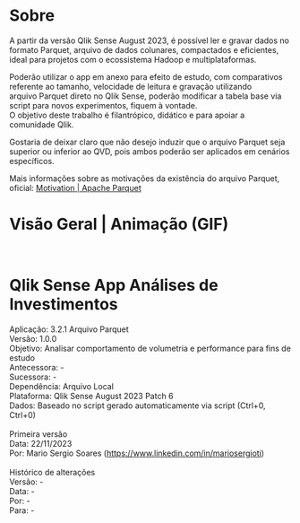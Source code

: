 # Sobre
A partir da versão Qlik Sense August 2023, é possível ler e gravar dados no formato Parquet, arquivo de dados colunares, compactados e eficientes, ideal para projetos com o ecossistema Hadoop e multiplataformas.<br>

Poderão utilizar o app em anexo para efeito de estudo, com comparativos referente ao tamanho, velocidade de leitura e gravação utilizando arquivo Parquet direto no Qlik Sense, poderão modificar a tabela base via script para novos experimentos, fiquem à vontade.<br>
O objetivo deste trabalho é filantrópico, didático e para apoiar a comunidade Qlik.<br>

Gostaria de deixar claro que não desejo induzir que o arquivo Parquet seja superior ou inferior ao QVD, pois ambos poderão ser aplicados em cenários específicos.<br>

Mais informações sobre as motivações da existência do arquivo Parquet, oficial: [Motivation | Apache Parquet](https://parquet.apache.org/docs/overview/motivation/)<br>


# Visão Geral | Animação (GIF)
<br>

# Qlik Sense App Análises de Investimentos

Aplicação: 		3.2.1 Arquivo Parquet<br>
Versão: 		1.0.0<br>
Objetivo: 		Analisar comportamento de volumetria e performance para fins de estudo<br>
Antecessora:		-<br>
Sucessora:		-<br>
Dependência:		Arquivo Local<br>
Plataforma:   Qlik Sense August 2023 Patch 6<br>
Dados:			Baseado no script gerado automaticamente via script (Ctrl+0, Ctrl+0)<br>
<br>
Primeira versão<br>
Data: 			 22/11/2023<br>
Por: 			 Mario Sergio Soares (https://www.linkedin.com/in/mariosergioti)<br>
<br>
Histórico de alterações<br>
Versão: 		-<br>
Data: 			-<br>
Por: 			  -<br>
Para: 			-<br>

